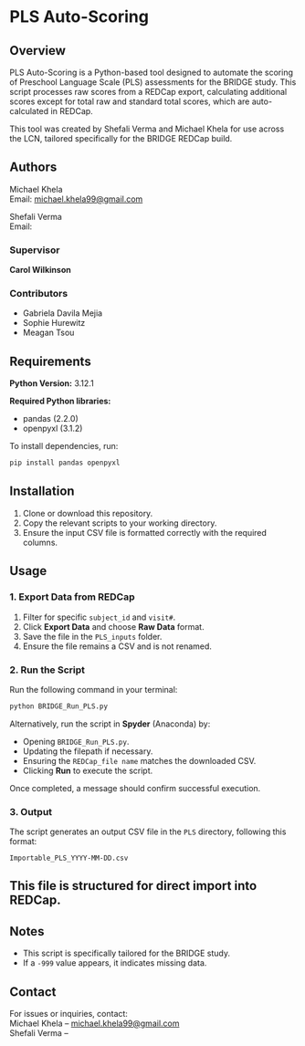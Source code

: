 # PLS Auto-Scoring  

## Overview  

PLS Auto-Scoring is a Python-based tool designed to automate the scoring of Preschool Language Scale (PLS) assessments for the BRIDGE study. This script processes raw scores from a REDCap export, calculating additional scores except for total raw and standard total scores, which are auto-calculated in REDCap.  

This tool was created by Shefali Verma and Michael Khela for use across the LCN, tailored specifically for the BRIDGE REDCap build.  

## Authors  

Michael Khela  
Email: michael.khela99@gmail.com  

Shefali Verma  
Email: 

### Supervisor
**Carol Wilkinson**

### Contributors  
- Gabriela Davila Mejia
- Sophie Hurewitz  
- Meagan Tsou

## Requirements  

**Python Version:** 3.12.1  

**Required Python libraries:**  
- pandas (2.2.0)  
- openpyxl (3.1.2)  

To install dependencies, run:  

```sh
pip install pandas openpyxl
```

## Installation  

1. Clone or download this repository.  
2. Copy the relevant scripts to your working directory.  
3. Ensure the input CSV file is formatted correctly with the required columns.  

## Usage   

### 1. Export Data from REDCap  
1. Filter for specific `subject_id` and `visit#`.  
2. Click **Export Data** and choose **Raw Data** format.  
3. Save the file in the `PLS_inputs` folder.  
4. Ensure the file remains a CSV and is not renamed.  

### 2. Run the Script  
Run the following command in your terminal:  

```sh
python BRIDGE_Run_PLS.py
```

Alternatively, run the script in **Spyder** (Anaconda) by:  
- Opening `BRIDGE_Run_PLS.py`.  
- Updating the filepath if necessary.  
- Ensuring the `REDCap_file name` matches the downloaded CSV.  
- Clicking **Run** to execute the script.  

Once completed, a message should confirm successful execution.  

### 3. Output  
The script generates an output CSV file in the `PLS` directory, following this format:  

```
Importable_PLS_YYYY-MM-DD.csv
```  

This file is structured for direct import into REDCap.   
---

## Notes  

- This script is specifically tailored for the BRIDGE study.  
- If a `-999` value appears, it indicates missing data.   

## Contact  

For issues or inquiries, contact:  
Michael Khela – michael.khela99@gmail.com  
Shefali Verma –
